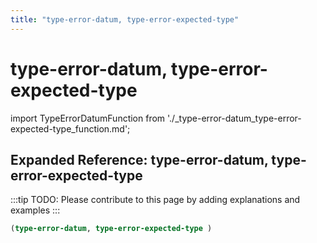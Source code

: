 ```yaml
---
title: "type-error-datum, type-error-expected-type"
---
```


# type-error-datum, type-error-expected-type

import TypeErrorDatumFunction from './_type-error-datum_type-error-expected-type_function.md';

<TypeErrorDatumFunction />

## Expanded Reference: type-error-datum, type-error-expected-type

:::tip
TODO: Please contribute to this page by adding explanations and examples
:::

```lisp
(type-error-datum, type-error-expected-type )
```
